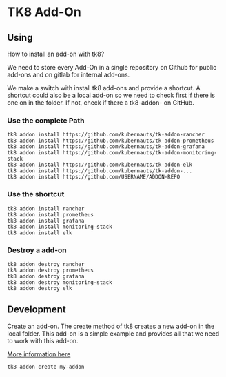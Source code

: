 # TK8 Add-On

## Using

How to install an add-on with tk8?

We need to store every Add-On in a single repository on Github for public add-ons and on gitlab for internal add-ons.

We make a switch with install tk8 add-ons and provide a shortcut. A shortcut could also be a local add-on so we need to check first if there is one on in the folder. If not, check if there a tk8-addon- on GitHub.

### Use the complete Path

```shell
tk8 addon install https://github.com/kubernauts/tk-addon-rancher
tk8 addon install https://github.com/kubernauts/tk-addon-prometheus
tk8 addon install https://github.com/kubernauts/tk-addon-grafana
tk8 addon install https://github.com/kubernauts/tk-addon-monitoring-stack
tk8 addon install https://github.com/kubernauts/tk-addon-elk
tk8 addon install https://github.com/kubernauts/tk-addon-...
tk8 addon install https://github.com/USERNAME/ADDON-REPO
```

### Use the shortcut

```shell
tk8 addon install rancher
tk8 addon install prometheus
tk8 addon install grafana
tk8 addon install monitoring-stack
tk8 addon install elk
```

### Destroy a add-on

```shell
tk8 addon destroy rancher
tk8 addon destroy prometheus
tk8 addon destroy grafana
tk8 addon destroy monitoring-stack
tk8 addon destroy elk
```

## Development

Create an add-on.
The create method of tk8 creates a new add-on in the local folder. This add-on is a simple example and provides all that we need to work with this add-on.

[More information here](development.md)

```shell
tk8 addon create my-addon
```
